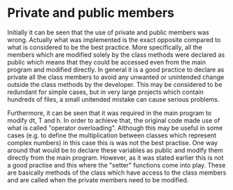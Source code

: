 # Private and public members

Initially it can be seen that the use of private and public members was wrong. Actually what was implemented is the exact opposite compared to what is considered to be the best practice. More specifically, all the members which are modified solely by the class methods were declared as public which means that they could be accessed even from the main program and modified directly. In general it is a good practice to declare as private all the class members to avoid any unwanted or unintended change outside the class methods by the developer. This may be considered to be redundant for simple cases, but in very large projects which contain hundreds of files, a small unitended mistake can cause serious problems.

Furthermore, it can be seen that it was required in the main program to modify dt, T and h. In order to achieve that, the original code made use of what is called "operator overloading". Although this may be useful in some cases (e.g. to define the multiplication between classes which represent complex numbers) in this case this is was not the best practise. One way around that would be to declare these variables as public and modify them directly from the main program. However, as it was stated earlier this is not a good practise and this where the "setter" functions come into play. These are basically methods of the class which have access to the class members and are called when the private members need to be modified.


